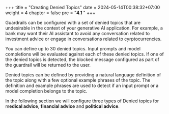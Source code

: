 +++
title = "Creating Denied Topics"
date = 2024-05-14T00:38:32+07:00
weight = 4
chapter = false
pre = "<b>4.1 </b>"
+++

Guardrails can be configured with a set of denied topics that are undesirable in the context of your generative AI application. For example, a bank may want their AI assistant to avoid any conversation related to investment advice or engage in conversations related to cyrptocurrencies.

You can define up to 30 denied topics. Input prompts and model completions will be evaluated against each of these denied topics. If one of the denied topics is detected, the blocked message configured as part of the guardrail will be returned to the user.

Denied topics can be defined by providing a natural language definition of the topic along with a few optional example phrases of the topic. The definition and example phrases are used to detect if an input prompt or a model completion belongs to the topic.

In the following section we will configure three types of Denied topics for m**edical advice**, **financial advice** and **political advice**.
